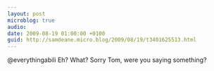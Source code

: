 ```yaml
---
layout: post
microblog: true
audio: 
date: 2009-08-19 01:00:00 +0100
guid: http://samdeane.micro.blog/2009/08/19/t3401625513.html
---
```

@everythingabili Eh? What? Sorry Tom, were you saying something?
